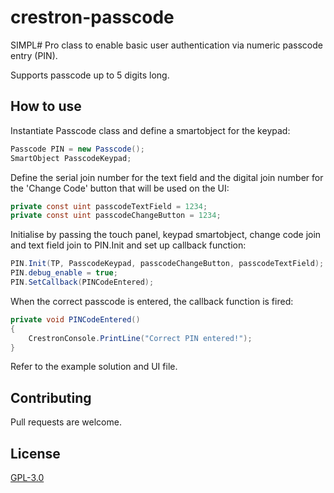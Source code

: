 # crestron-passcode

SIMPL# Pro class to enable basic user authentication via numeric passcode entry (PIN).

Supports passcode up to 5 digits long. 


## How to use

Instantiate Passcode class and define a smartobject for the keypad:
```c#
Passcode PIN = new Passcode();
SmartObject PasscodeKeypad;
```

Define the serial join number for the text field and the digital join number for the 'Change Code' button that will be used on the UI:
```c#
private const uint passcodeTextField = 1234;
private const uint passcodeChangeButton = 1234;
```     

Initialise by passing the touch panel, keypad smartobject, change code join and text field join to PIN.Init and set up callback function:
```c#
PIN.Init(TP, PasscodeKeypad, passcodeChangeButton, passcodeTextField);
PIN.debug_enable = true;
PIN.SetCallback(PINCodeEntered);
```


When the correct passcode is entered, the callback function is fired:
```c#
private void PINCodeEntered()
{
    CrestronConsole.PrintLine("Correct PIN entered!");
}

```
Refer to the example solution and UI file. 

## Contributing
Pull requests are welcome. 


## License
[GPL-3.0](https://choosealicense.com/licenses/gpl-3.0/)